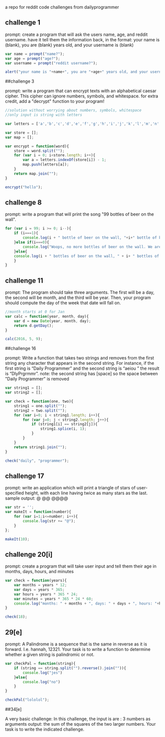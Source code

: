 a repo for reddit code challenges from dailyprogrammer

## challenge 1

prompt:
create a program that will ask the users name, age, and reddit username. have it tell them the information back, in the format:
your name is (blank), you are (blank) years old, and your username is (blank)

```js
var name = prompt("name?");
var age = prompt("age?");
var username = prompt("reddit username?");

alert("your name is "+name+", you are "+age+" years old, and your username is "+username);
```

##challenge 3

prompt:
write a program that can encrypt texts with an alphabetical caesar cipher. This cipher can ignore numbers, symbols, and whitespace.
for extra credit, add a "decrypt" function to your program!

```js
//solution without worrying about numbers, symbols, whitespace
//only input is string with letters

var letters = ['a','b','c','d','e','f','g','h','i','j','k','l','m','n','o','p','q','r','s','t','u','v','w','x','y','z'];

var store = [];
var map = [];

var encrypt = function(word){
	store = word.split("");
	for (var i = 0; i<store.length; i++){
		var a = letters.indexOf(store[i]) - 1;
		map.push(letters[a]);
	}
	return map.join("");
}

encrypt("hello");
```

## challenge 8

prompt: write a program that will print the song "99 bottles of beer on the wall".

```js
for (var i = 99; i >= 0; i--){
	if (i===1){
		console.log(i + " bottle of beer on the wall, "+i+" bottle of beer, you take one down, pass it around, "+(i-1)+" bottles of beer on the wall.")
	}else if(i===0){
		console.log("Woops, no more bottles of beer on the wall. We are all drunk now.")
	}else{
	console.log(i + " bottles of beer on the wall, " + i+ " bottles of beer, you take one down, pass it around, " + (i-1)+ " bottles of beer on the wall.")
	}
}
```

## challenge 11

prompt: The program should take three arguments. The first will be a day, the second will be month, and the third will be year. Then, your program should compute the day of the week that date will fall on.

```js
//month starts at 0 for Jan
var calc = function(year, month, day){
	var d = new Date(year, month, day);
	return d.getDay();
}

calc(2016, 5, 9);
```

##challenge 16

prompt: Write a function that takes two strings and removes from the first string any character that appears in the second string. For instance, if the first string is “Daily Programmer” and the second string is “aeiou ” the result is “DlyPrgrmmr”.
note: the second string has [space] so the space between "Daily Programmer" is removed

```js
var string1 = [];
var string2 = [];

var check = function(one, two){
	string1 = one.split("");
	string2 = two.split("");
	for (var i=0; i < string1.length; i++){
		for (var j=0; j < string2.length; j++){
			if (string1[i] == string2[j]){
				string1.splice(i, 1);
			}
		}
	}
	return string1.join("");
}

check("daily", "programmer");
```

## challenge 17

prompt: write an application which will print a triangle of stars of user-specified height, with each line having twice as many stars as the last. sample output:
@
@@
@@@@

```js
var str = '';
var makeIt = function(number){
	for (var i=1;i<=number; i++){
		console.log(str += "@");
	}
};

makeIt(10);
```
## challenge 20[i]
prompt: create a program that will take user input and tell them their age in months, days, hours, and minutes
```js
var check = function(years){
	var months = years * 12;
	var days = years * 365;
	var hours = years * 365 * 24;
	var minutes = years * 365 * 24 * 60;
	console.log("months: " + months + ", days: " + days + ", hours: "+hours+", and minutes: "+minutes);
}

check(18);
```
## 29[e]
prompt: A Palindrome is a sequence that is the same in reverse as it is forward.
I.e. hannah, 12321.
Your task is to write a function to determine whether a given string is palindromic or not.

```js
var checkPal = function(string){
	if (string == string.split("").reverse().join("")){
		console.log("jes")
	}else{
		console.log("no")
	}
}

checkPal("lololol");
```

##34[e]

A very basic challenge:
In this challenge, the
input is are : 3 numbers as arguments
output: the sum of the squares of the two larger numbers.
Your task is to write the indicated challenge.
